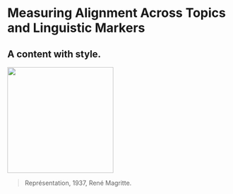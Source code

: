# Measuring Alignment Across Topics and Linguistic Markers
## A content with style.

<img src="https://dg19s6hp6ufoh.cloudfront.net/pictures/612741476/large/Rene_Magritte-Representation__1937.jpeg?1439275397" height="240"/>

> Représentation, 1937, René Magritte.
